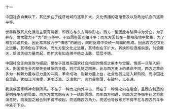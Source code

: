 `十一`

`中国社会自秦以下，其进步在于经济地域的逐渐扩大，文化传播的逐渐普及以及政治机会的逐渐平等。`

`世界群族其文化演进主要有两者，即西方与东方两种形态。西方一型因此与破碎中为分立，为了并存，常常致力于“力”的斗争中，于四周各国互相斗争；而东方因其在一整块陆地中聚集，为了相互和谐共处，因此常常致力于“情感”的融合，同时促成中央统一局面的形成。因此西方型文化之进展，其特色在于转换，而东方型文化之进展，其特色在于扩大。转换即后浪推前浪，前浪覆灭，后浪凭借力量而起，而扩大有如连绵不绝之山脉，层层不绝。`

`中国社会走向衰败与崛起，常在于其维系国家社会内部的情感之麻木与觉醒。情感一旦陷入麻木，则国家社会内部失去维系的凭借，则打乱随之而来。此与西方史上的革命不同，西方之革命多为一种新力量与旧力量的冲突，革命成功，则新力量上台，社会也随之进入新阶段，而中国社会混乱，犹如江河决堤，洪水泛滥，泛滥愈广，则力量愈薄，有破坏，无长进。`

`我民族国家精神命脉所系，不在于一种力之向外冲击，而在于一种情之内在融合。盖西方制造的是列强争存的局面，而东方常常抱有天下一统的思想。而东西方相遇，则西方之争强争存之力愈演愈厉，而我国之融合则不得不收起，而追随西方角力，而这也导致东方不得不在与西方的斗争中处于下方。`
